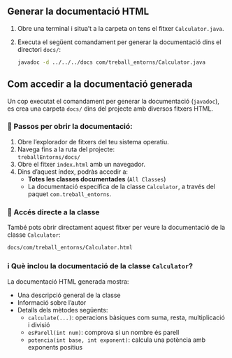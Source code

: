 
## Generar la documentació HTML

1. Obre una terminal i situa’t a la carpeta on tens el fitxer `Calculator.java`.

2. Executa el següent comandament per generar la documentació dins el directori `docs/`:
   ```bash
   javadoc -d ../../../docs com/treball_entorns/Calculator.java
   ```

## Com accedir a la documentació generada

Un cop executat el comandament per generar la documentació (`javadoc`), es crea una carpeta `docs/` dins del projecte amb diversos fitxers HTML.

### 📁 Passos per obrir la documentació:

1. Obre l’explorador de fitxers del teu sistema operatiu.
2. Navega fins a la ruta del projecte:  
   `treballEntorns/docs/`
3. Obre el fitxer `index.html` amb un navegador.
4. Dins d’aquest índex, podràs accedir a:
   - **Totes les classes documentades** (`All Classes`)
   - La documentació específica de la classe `Calculator`, a través del paquet `com.treball_entorns`.

### 🔗 Accés directe a la classe

També pots obrir directament aquest fitxer per veure la documentació de la classe `Calculator`:
   ```bash
   docs/com/treball_entorns/Calculator.html
   ```

### ℹ️ Què inclou la documentació de la classe `Calculator`?

La documentació HTML generada mostra:

- Una descripció general de la classe
- Informació sobre l’autor
- Detalls dels mètodes següents:
  - `calculate(...)`: operacions bàsiques com suma, resta, multiplicació i divisió
  - `esParell(int num)`: comprova si un nombre és parell
  - `potencia(int base, int exponent)`: calcula una potència amb exponents positius
